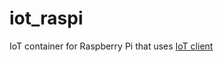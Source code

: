 # iot_raspi
IoT container for Raspberry Pi that uses [IoT client](https://github.com/mmontes11/iot_client)

